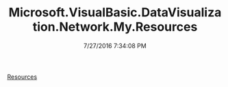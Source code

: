 ﻿---
title: Microsoft.VisualBasic.DataVisualization.Network.My.Resources
date: 7/27/2016 7:34:08 PM
---

[Resources](T-Microsoft.VisualBasic.DataVisualization.Network.My.Resources.Resources.html)
